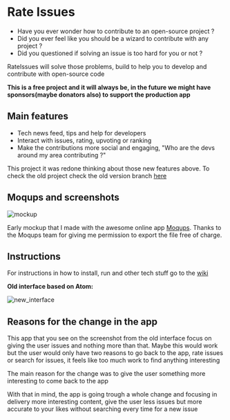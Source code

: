 # Rate Issues

- Have you ever wonder how to contribute to an open-source project ?
- Did you ever feel like you should be a wizard to contribute with any project ?
- Did you questioned if solving an issue is too hard for you or not ?

RateIssues will solve those problems, build to help you to develop and contribute with open-source code

**This is a free project and it will always be, in the future we might have sponsors(maybe donators also) to support the production app**

## Main features
 * Tech news feed, tips and help for developers
 * Interact with issues, rating, upvoting or ranking
 * Make the contributions more social and engaging,
 "Who are the devs around my area contributing ?"


This project it was redone thinking about those new features above. To check the old project check the old version branch [here](https://github.com/cassioscabral/rateissuesfront/tree/old_rateissues)

## Moqups and screenshots

![mockup](https://cloud.githubusercontent.com/assets/2073557/16440233/3bc5fe08-3d96-11e6-9c69-3f283cc11af8.png)

Early mockup that I made with the awesome online app [Moqups](https://moqups.com/). Thanks to the Moqups team for giving me permission to export the file free of charge.

## Instructions
For instructions in how to install, run and other tech stuff go to the [wiki](https://github.com/cassioscabral/rateissuesfront/wiki)

**Old interface based on Atom:**

![new_interface](https://cloud.githubusercontent.com/assets/2073557/13088840/aab28d8c-d4cc-11e5-9199-6fe88b68f636.png)

## Reasons for the change in the app

This app that you see on the screenshot from the old interface focus on giving the user issues and nothing more than that. Maybe this would work but the user would only have two reasons to go back to the app, rate issues or search for issues, it feels like too much work to find anything interesting

The main reason for the change was to give the user something more interesting to come back to the app

With that in mind, the app is going trough a whole change and focusing in delivery more interesting content, give the user less issues but more accurate to your likes without searching every time for a new issue

